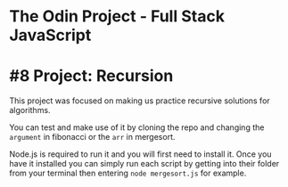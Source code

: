 # The Odin Project - Full Stack JavaScript

# #8 Project: Recursion

This project was focused on making us practice recursive solutions for algorithms.

You can test and make use of it by cloning the repo and changing the `argument` in fibonacci or the `arr` in mergesort.

Node.js is required to run it and you will first need to install it. Once you have it installed you can simply run each script by getting into their folder from your terminal then entering `node mergesort.js` for example.